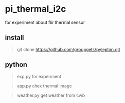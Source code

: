 # pi_thermal_i2c
 
 for experiment about flir thermal sensor
 
 
 ## install
 
 >git clone https://github.com/groupgets/pylepton.git

 ## python
 
 >exp.py for experiment
 
 >app.py chek thermal image
 
 >weather.py get weather from cwb
 
 